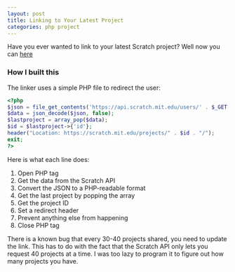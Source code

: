 ```yaml
---
layout: post
title: Linking to Your Latest Project
categories: php project
---
```

Have you ever wanted to link to your latest Scratch project? Well now you can [here](https://scratch.mit.edu/projects/208747093/)

### How I built this

The linker uses a simple PHP file to redirect the user:
```php
<?php
$json = file_get_contents('https://api.scratch.mit.edu/users/' . $_GET['user'] . '/projects?offset=' . $_GET['projects'] . '&limit=40');
$data = json_decode($json, false);
$lastproject = array_pop($data);
$id = $lastproject->{'id'};
header("Location: https://scratch.mit.edu/projects/" . $id . "/");
exit;
?>
```

Here is what each line does:
1. Open PHP tag
2. Get the data from the Scratch API
3. Convert the JSON to a PHP-readable format
4. Get the last project by popping the array
5. Get the project ID
6. Set a redirect header
7. Prevent anything else from happening
8. Close PHP tag

There is a known bug that every 30-40 projects shared, you need to update the link. This has to do with the fact that the Scratch API only lets you request 40 projects at a time. I was too lazy to program it to figure out how many projects you have.
